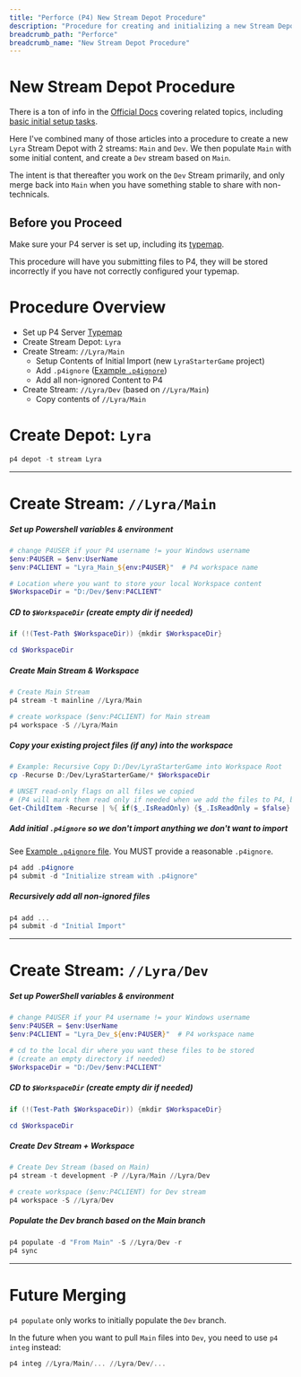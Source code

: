 ```yaml
---
title: "Perforce (P4) New Stream Depot Procedure"
description: "Procedure for creating and initializing a new Stream Depot in Perforce"
breadcrumb_path: "Perforce"
breadcrumb_name: "New Stream Depot Procedure"
---
```


# New Stream Depot Procedure

There is a ton of info in the
[Official Docs](https://www.perforce.com/manuals/p4guide/Content/P4Guide/tutorial.create-depot.html)
covering related topics, including
[basic initial setup tasks](https://www.perforce.com/manuals/p4guide/Content/P4Guide/basic-tasks.initial.html).

Here I've combined many of those articles into a procedure
to create a new `Lyra` Stream Depot with 2 streams: `Main` and `Dev`.  We then populate `Main`
with some initial content, and create a `Dev` stream based on `Main`.

The intent is that thereafter you work on the `Dev` Stream primarily, and only merge back into `Main`
when you have something stable to share with non-technicals.


## Before you Proceed

Make sure your P4 server is set up, including its [typemap](./Typemap).

This procedure will have you submitting files to P4, they will be stored incorrectly if you have
not correctly configured your typemap.


# Procedure Overview

- Set up P4 Server [Typemap](./Typemap)
- Create Stream Depot: `Lyra`
- Create Stream: `//Lyra/Main`
  - Setup Contents of Initial Import (new `LyraStarterGame` project)
  - Add `.p4ignore` ([Example `.p4ignore`](/Perforce/p4ignore))
  - Add all non-ignored Content to P4
- Create Stream: `//Lyra/Dev` (based on `//Lyra/Main`)
  - Copy contents of `//Lyra/Main`


# Create Depot: `Lyra`

```powershell
p4 depot -t stream Lyra
```

---
# Create Stream: `//Lyra/Main`

##### Set up Powershell variables & environment

```powershell
# change P4USER if your P4 username != your Windows username
$env:P4USER = $env:UserName
$env:P4CLIENT = "Lyra_Main_${env:P4USER}"  # P4 workspace name

# Location where you want to store your local Workspace content
$WorkspaceDir = "D:/Dev/$env:P4CLIENT"
```

##### CD to `$WorkspaceDir` (create empty dir if needed)

```powershell
if (!(Test-Path $WorkspaceDir)) {mkdir $WorkspaceDir}

cd $WorkspaceDir
```

##### Create Main Stream & Workspace

```powershell
# Create Main Stream
p4 stream -t mainline //Lyra/Main

# create workspace ($env:P4CLIENT) for Main stream
p4 workspace -S //Lyra/Main
```

##### Copy your existing project files (if any) into the workspace
```powershell
# Example: Recursive Copy D:/Dev/LyraStarterGame into Workspace Root
cp -Recurse D:/Dev/LyraStarterGame/* $WorkspaceDir

# UNSET read-only flags on all files we copied
# (P4 will mark them read only if needed when we add the files to P4, based on your typemap)
Get-ChildItem -Recurse | %{ if($_.IsReadOnly) {$_.IsReadOnly = $false} }
```

##### Add initial `.p4ignore` so we don't import anything we don't want to import

See [Example `.p4ignore` file](/Perforce/p4ignore).
You MUST provide a reasonable `.p4ignore`.

```powershell
p4 add .p4ignore
p4 submit -d "Initialize stream with .p4ignore"
```

##### Recursively add all non-ignored files
```powershell
p4 add ...
p4 submit -d "Initial Import"
```


---
# Create Stream: `//Lyra/Dev`

##### Set up PowerShell variables & environment

```powershell
# change P4USER if your P4 username != your Windows username
$env:P4USER = $env:UserName
$env:P4CLIENT = "Lyra_Dev_${env:P4USER}"  # P4 workspace name

# cd to the local dir where you want these files to be stored
# (create an empty directory if needed)
$WorkspaceDir = "D:/Dev/$env:P4CLIENT"
```

##### CD to `$WorkspaceDir` (create empty dir if needed)
```powershell
if (!(Test-Path $WorkspaceDir)) {mkdir $WorkspaceDir}

cd $WorkspaceDir
```

##### Create Dev Stream + Workspace
```powershell
# Create Dev Stream (based on Main)
p4 stream -t development -P //Lyra/Main //Lyra/Dev

# create workspace ($env:P4CLIENT) for Dev stream
p4 workspace -S //Lyra/Dev
```

##### Populate the Dev branch based on the Main branch
```powershell
p4 populate -d "From Main" -S //Lyra/Dev -r
p4 sync
```


---
# Future Merging

`p4 populate` only works to initially populate the `Dev` branch.

In the future when you want to pull `Main` files into `Dev`, you need to use `p4 integ` instead:

```powershell
p4 integ //Lyra/Main/... //Lyra/Dev/...
```
